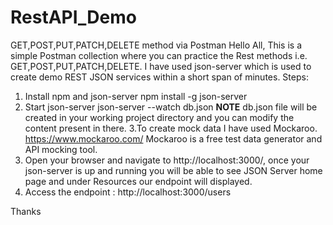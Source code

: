 # RestAPI_Demo
GET,POST,PUT,PATCH,DELETE method via Postman
Hello All,
This is a simple Postman collection where you can practice the Rest methods i.e. GET,POST,PUT,PATCH,DELETE.
I have used json-server which is used to create demo REST JSON services within a short span of minutes.
Steps:
1. Install npm and json-server
npm install -g json-server
2. Start json-server
json-server --watch db.json
**NOTE** db.json file will be created in your working project directory and you can modify the content present in there.
3.To create mock data I have used Mockaroo.
https://www.mockaroo.com/
Mockaroo is a free test data generator and API mocking tool.
4. Open your browser and navigate to http://localhost:3000/, once your json-server is up and running you will be able to see JSON Server home page 
and under Resources our endpoint will displayed.
5. Access the endpoint : http://localhost:3000/users

Thanks
